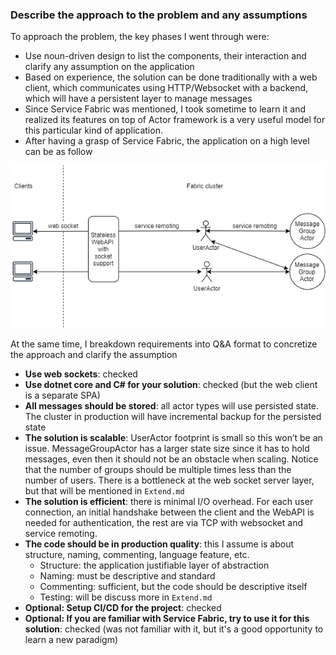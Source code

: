### Describe the approach to the problem and any assumptions 

To approach the problem, the key phases I went through were:
-	Use noun-driven design to list the components, their interaction and clarify any assumption on the application
-	Based on experience, the solution can be done traditionally with a web client, which communicates using HTTP/Websocket with a backend, which will have a persistent layer to manage messages
-	Since Service Fabric was mentioned, I took sometime to learn it and realized its features on top of Actor framework is a very useful model for this particular kind of application. 
-	After having a grasp of Service Fabric, the application on a high level can be as follow

![High leve components](./arch.png)


At the same time, I breakdown requirements into Q&A format to concretize the approach and clarify the assumption
- **Use web sockets**: checked
- **Use dotnet core and C# for your solution**: checked (but the web client is a separate SPA)
- **All messages should be stored**: all actor types will use persisted state. The cluster in production will have incremental backup for the persisted state
- **The solution is scalable**: UserActor footprint is small so this won’t be an issue. MessageGroupActor has a larger state size since it has to hold messages, even then it should not be an obstacle when scaling. Notice that the number of groups should be multiple times less than the number of users. There is a bottleneck at the web socket server layer, but that will be mentioned in `Extend.md`
- **The solution is efficient**: there is minimal I/O overhead. For each user connection, an initial handshake between the client and the WebAPI is needed for authentication, the rest are via TCP with websocket and service remoting.
- **The code should be in production quality**: this I assume is about structure, naming, commenting, language feature, etc.
    - Structure: the application justifiable layer of abstraction
    - Naming: must be descriptive and standard
    - Commenting: sufficient, but the code should be descriptive itself
    - Testing: will be discuss more in `Extend.md`
- **Optional: Setup CI/CD for the project**: checked
- **Optional: If you are familiar with Service Fabric, try to use it for this solution**: checked (was not familiar with it, but it's a good opportunity to learn a new paradigm)

